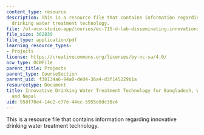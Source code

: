 ```yaml
---
content_type: resource
description: This is a resource file that contains information regarding innovative
  drinking water treatment technology.
file: /ol-ocw-studio-app/courses/ec-715-d-lab-disseminating-innovations-for-the-common-good-spring-2007/958f70e414c2c77e44ec5955e0dc38c4_MITEC_715S07_arsenic.pdf
file_size: 362839
file_type: application/pdf
learning_resource_types:
- Projects
license: https://creativecommons.org/licenses/by-nc-sa/4.0/
ocw_type: OCWFile
parent_title: Projects
parent_type: CourseSection
parent_uid: f30134a6-94a0-de04-36a4-d3f145229b1a
resourcetype: Document
title: Innovative Drinking Water Treatment Technology for Bangladesh, West Bengal,
  and Nepal
uid: 958f70e4-14c2-c77e-44ec-5955e0dc38c4
---
```

This is a resource file that contains information regarding innovative drinking water treatment technology.